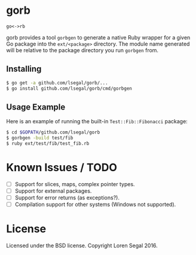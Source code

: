 # gorb

```
go<->rb
```

gorb provides a tool `gorbgen` to generate a native Ruby wrapper for a given Go
package into the `ext/<package>` directory. The module name generated will be
relative to the package directory you run `gorbgen` from.

## Installing

```sh
$ go get -a github.com/lsegal/gorb/...
$ go install github.com/lsegal/gorb/cmd/gorbgen
```

## Usage Example

Here is an example of running the built-in `Test::Fib::Fibonacci` package:

```sh
$ cd $GOPATH/github.com/lsegal/gorb
$ gorbgen -build test/fib
$ ruby ext/test/fib/test_fib.rb
```

# Known Issues / TODO

- [ ] Support for slices, maps, complex pointer types.
- [ ] Support for external packages.
- [ ] Support for error returns (as exceptions?).
- [ ] Compilation support for other systems (Windows not supported).

# License

Licensed under the BSD license. Copyright Loren Segal 2016.
